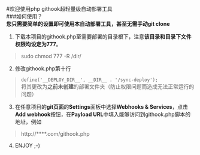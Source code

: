 #欢迎使用php githook超轻量级自动部署工具  
###如何使用？  
**您只需要简单的设置即可使用本自动部署工具，甚至无需手动git clone**  

1. 下载本项目的githook.php至需要部署的目录根下，注意**该目录和目录下文件权限均设定为777**。  
>  sudo chmod 777 -R /dir/  
2. 修改githook.php第十行  

>  `define('__DEPLOY_DIR__', __DIR__ . '/sync-deploy');`  
将其更改为**之前未创建**的部署文件夹（防止权限问题而造成无法正常运行的问题） 

3. 在任意项目的**git页面**的**Settings**面板中选择**Webhooks & Services**，点击**Add webhook**按钮，在**Payload URL**中填入能够访问到githook.php脚本的地址，例如  

>  http://****.com/githook.php 

4. ENJOY ;-) 

    
